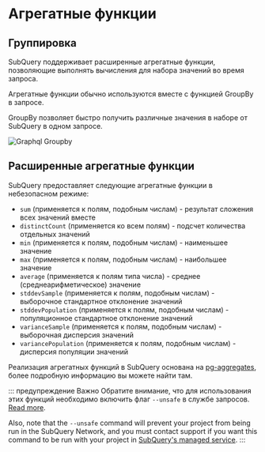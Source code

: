 # Агрегатные функции

## Группировка

SubQuery поддерживает расширенные агрегатные функции, позволяющие выполнять вычисления для набора значений во время запроса.

Агрегатные функции обычно используются вместе с функцией GroupBy в запросе.

GroupBy позволяет быстро получить различные значения в наборе от SubQuery в одном запросе.

![Graphql Groupby](/assets/img/graphql_aggregation.png)

## Расширенные агрегатные функции

SubQuery предоставляет следующие агрегатные функции в небезопасном режиме:

- ` sum ` (применяется к полям, подобным числам) - результат сложения всех значений вместе
- `distinctCount` (применяется ко всем полям) - подсчет количества отдельных значений
- `min` (применяется к полям, подобным числам) - наименьшее значение
- `max` (применяется к полям, подобным числам) - наибольшее значение
- ` average ` (применяется к полям типа числа) - среднее (среднеарифметическое) значение
- `stddevSample` (применяется к полям, подобным числам) - выборочное стандартное отклонение значений
- `stddevPopulation` (применяется к полям, подобным числам) - популяционное стандартное отклонение значений
- `varianceSample` (применяется к полям, подобным числам) - выборочная дисперсия значений
- `variancePopulation` (применяется к полям, подобным числам) - дисперсия популяции значений

Реализация агрегатных функций в SubQuery основана на [pg-aggregates](https://github.com/graphile/pg-aggregates), более подробную информацию вы можете найти там.

::: предупреждение Важно Обратите внимание, что для использования этих функций необходимо включить флаг `--unsafe` в службе запросов. [Read more](./references.md#unsafe-query-service).

Also, note that the `--unsafe` command will prevent your project from being run in the SubQuery Network, and you must contact support if you want this command to be run with your project in [SubQuery's managed service](https://managedservice.subquery.network). :::
